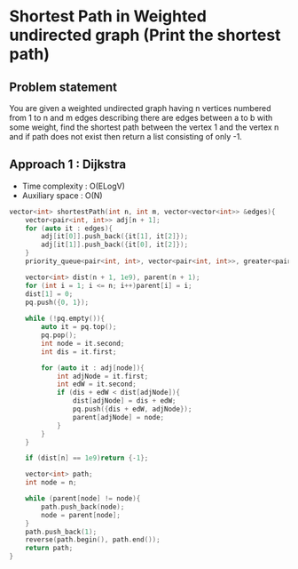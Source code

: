 # Shortest Path in Weighted undirected graph (Print the shortest path)

## Problem statement

You are given a weighted undirected graph having n vertices numbered from 1 to n and m edges describing there are edges between a to b with some weight, find the shortest path between the vertex 1 and the vertex n and if path does not exist then return a list consisting of only -1.

## Approach 1 : Dijkstra

- Time complexity : O(ELogV)  
- Auxiliary space : O(N)

```cpp
vector<int> shortestPath(int n, int m, vector<vector<int>> &edges){
    vector<pair<int, int>> adj[n + 1];
    for (auto it : edges){
        adj[it[0]].push_back({it[1], it[2]});
        adj[it[1]].push_back({it[0], it[2]});
    }
    priority_queue<pair<int, int>, vector<pair<int, int>>, greater<pair<int,int>>> pq;

    vector<int> dist(n + 1, 1e9), parent(n + 1);
    for (int i = 1; i <= n; i++)parent[i] = i;
    dist[1] = 0;
    pq.push({0, 1});
    
    while (!pq.empty()){
        auto it = pq.top();
        pq.pop();
        int node = it.second;
        int dis = it.first;

        for (auto it : adj[node]){
            int adjNode = it.first;
            int edW = it.second;
            if (dis + edW < dist[adjNode]){
                dist[adjNode] = dis + edW;
                pq.push({dis + edW, adjNode});
                parent[adjNode] = node;
            }
        }
    }

    if (dist[n] == 1e9)return {-1};

    vector<int> path;
    int node = n;

    while (parent[node] != node){
        path.push_back(node);
        node = parent[node];
    }
    path.push_back(1);
    reverse(path.begin(), path.end());
    return path;
}
```